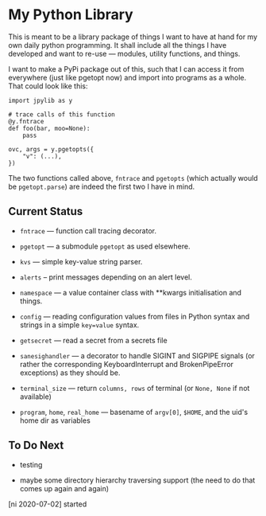 My Python Library
=================

This is meant to be a library package of things I want to have at
hand for my own daily python programming. It shall include all the
things I have developed and want to re-use — modules, utility
functions, and things.

I want to make a PyPi package out of this, such that I can access it
from everywhere (just like pgetopt now) and import into programs as
a whole. That could look like this:

    import jpylib as y

    # trace calls of this function
    @y.fntrace
    def foo(bar, moo=None):
        pass

    ovc, args = y.pgetopts({
        "v": (...),
    })

The two functions called above, `fntrace` and `pgetopts` (which
actually would be `pgetopt.parse`) are indeed the first two I have
in mind.


Current Status
--------------

* `fntrace` — function call tracing decorator.

* `pgetopt` — a submodule `pgetopt` as used elsewhere.

* `kvs` — simple key-value string parser.

* `alerts` – print messages depending on an alert level.

* `namespace` — a value container class with **kwargs initialisation
  and things.

* `config` — reading configuration values from files in Python
  syntax and strings in a simple `key=value` syntax.

* `getsecret` — read a secret from a secrets file

* `sanesighandler` — a decorator to handle SIGINT and SIGPIPE
  signals (or rather the corresponding KeyboardInterrupt and
  BrokenPipeError exceptions) as they should be.

* `terminal_size` — return `columns, rows` of terminal (or `None,
  None` if not available)

* `program`, `home`, `real_home` — basename of `argv[0]`, `$HOME`,
  and the uid's home dir as variables


To Do Next
----------

* testing

* maybe some directory hierarchy traversing support (the need to do
  that comes up again and again)



[ni 2020-07-02] started
